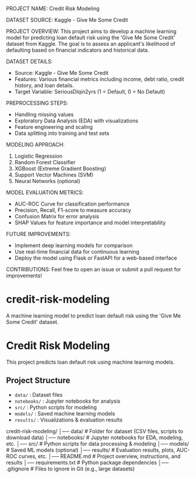 PROJECT NAME: Credit Risk Modeling

DATASET SOURCE: Kaggle - Give Me Some Credit

PROJECT OVERVIEW:
This project aims to develop a machine learning model for predicting loan default risk using the 'Give Me Some Credit' dataset from Kaggle. The goal is to assess an applicant's likelihood of defaulting based on financial indicators and historical data.

DATASET DETAILS:
- Source: Kaggle - Give Me Some Credit
- Features: Various financial metrics including income, debt ratio, credit history, and loan details.
- Target Variable: SeriousDlqin2yrs (1 = Default, 0 = No Default)

PREPROCESSING STEPS:
- Handling missing values
- Exploratory Data Analysis (EDA) with visualizations
- Feature engineering and scaling
- Data splitting into training and test sets

MODELING APPROACH:
1. Logistic Regression
2. Random Forest Classifier
3. XGBoost (Extreme Gradient Boosting)
4. Support Vector Machines (SVM)
5. Neural Networks (optional)

MODEL EVALUATION METRICS:
- AUC-ROC Curve for classification performance
- Precision, Recall, F1-score to measure accuracy
- Confusion Matrix for error analysis
- SHAP Values for feature importance and model interpretability

FUTURE IMPROVEMENTS:
- Implement deep learning models for comparison
- Use real-time financial data for continuous learning
- Deploy the model using Flask or FastAPI for a web-based interface

CONTRIBUTIONS:
Feel free to open an issue or submit a pull request for improvements!

# credit-risk-modeling
A machine learning model to predict loan default risk using the 'Give Me Some Credit' dataset.
# Credit Risk Modeling
This project predicts loan default risk using machine learning models.

## Project Structure
- `data/` : Dataset files
- `notebooks/` : Jupyter notebooks for analysis
- `src/` : Python scripts for modeling
- `models/` : Saved machine learning models
- `results/` : Visualizations & evaluation results

credit-risk-modeling/
│── data/                # Folder for dataset (CSV files, scripts to download data)
│── notebooks/           # Jupyter notebooks for EDA, modeling, etc.
│── src/                 # Python scripts for data processing & modeling
│── models/              # Saved ML models (optional)
│── results/             # Evaluation results, plots, AUC-ROC curves, etc.
│── README.md            # Project overview, instructions, and results
│── requirements.txt     # Python package dependencies
│── .gitignore           # Files to ignore in Git (e.g., large datasets)
